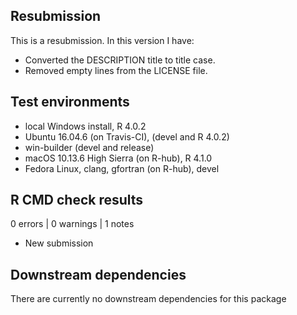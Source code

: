 ## Resubmission
This is a resubmission. In this version I have:
* Converted the DESCRIPTION title to title case.
* Removed empty lines from the LICENSE file.

## Test environments
* local Windows install, R 4.0.2
* Ubuntu 16.04.6 (on Travis-CI), (devel and R 4.0.2)
* win-builder (devel and release)
* macOS 10.13.6 High Sierra (on R-hub), R 4.1.0
* Fedora Linux, clang, gfortran (on R-hub), devel

## R CMD check results
0 errors | 0 warnings | 1 notes

* New submission

## Downstream dependencies
There are currently no downstream dependencies for this package